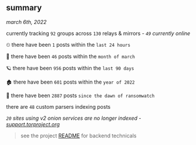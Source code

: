
## summary
_march 6th, 2022_

currently tracking `92` groups across `130` relays & mirrors - _`49` currently online_

⏲ there have been `1` posts within the `last 24 hours`

🦈 there have been `46` posts within the `month of march`

🪐 there have been `956` posts within the `last 90 days`

🏚 there have been `601` posts within the `year of 2022`

🦕 there have been `2887` posts `since the dawn of ransomwatch`

there are `48` custom parsers indexing posts

_`20` sites using v2 onion services are no longer indexed - [support.torproject.org](https://support.torproject.org/onionservices/v2-deprecation/)_

> see the project [README](https://github.com/thetanz/ransomwatch#ransomwatch--) for backend technicals

